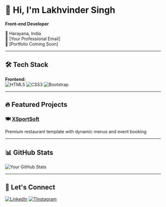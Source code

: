 # 👋 Hi, I'm Lakhvinder Singh

**Front-end Developer**

📍 Harayana, India  
📧 [Your Professional Email]  
🔗 [Portfolio Coming Soon]  

---

## 🛠️ Tech Stack

**Frontend:**  
![HTML5](https://img.shields.io/badge/HTML5-Expert-E34F26?logo=html5)
![CSS3](https://img.shields.io/badge/CSS3-Advanced-1572B6?logo=css3)
![Bootstrap](https://img.shields.io/badge/Bootstrap-5-7952B3?logo=bootstrap)


---

## 🔥 Featured Projects

### 🍽️ [XSportSoft](https://github.com/lakhvinder1664/xsportsoft-work2)
Premium restaurant template with dynamic menus and event booking

---

## 📊 GitHub Stats

![Your GitHub Stats](https://github-readme-stats.vercel.app/api?username=lakhvinder1664&show_icons=true&theme=default)

---

## 🤝 Let's Connect

[![LinkedIn](https://img.shields.io/badge/LinkedIn-Connect-blue?logo=linkedin)]([your-link](https://www.linkedin.com/in/lakhvinder-singh-6055362b8/))
[![TInstagram](https://img.shields.io/badge/Twitter-Follow-blue?logo=twitter)]([your-link](https://www.instagram.com/lakhvinder012/))
